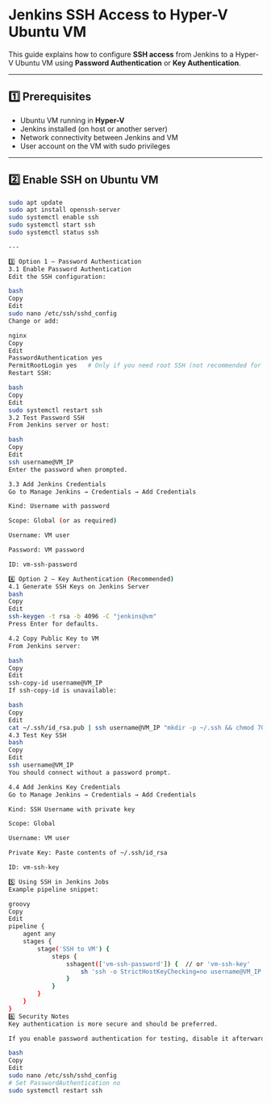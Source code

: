 # Jenkins SSH Access to Hyper-V Ubuntu VM

This guide explains how to configure **SSH access** from Jenkins to a Hyper-V Ubuntu VM using **Password Authentication** or **Key Authentication**.

---

## 1️⃣ Prerequisites
- Ubuntu VM running in **Hyper-V**
- Jenkins installed (on host or another server)
- Network connectivity between Jenkins and VM
- User account on the VM with sudo privileges

---

## 2️⃣ Enable SSH on Ubuntu VM
```bash
sudo apt update
sudo apt install openssh-server
sudo systemctl enable ssh
sudo systemctl start ssh
sudo systemctl status ssh

---

3️⃣ Option 1 — Password Authentication
3.1 Enable Password Authentication
Edit the SSH configuration:

bash
Copy
Edit
sudo nano /etc/ssh/sshd_config
Change or add:

nginx
Copy
Edit
PasswordAuthentication yes
PermitRootLogin yes   # Only if you need root SSH (not recommended for production)
Restart SSH:

bash
Copy
Edit
sudo systemctl restart ssh
3.2 Test Password SSH
From Jenkins server or host:

bash
Copy
Edit
ssh username@VM_IP
Enter the password when prompted.

3.3 Add Jenkins Credentials
Go to Manage Jenkins → Credentials → Add Credentials

Kind: Username with password

Scope: Global (or as required)

Username: VM user

Password: VM password

ID: vm-ssh-password

4️⃣ Option 2 — Key Authentication (Recommended)
4.1 Generate SSH Keys on Jenkins Server
bash
Copy
Edit
ssh-keygen -t rsa -b 4096 -C "jenkins@vm"
Press Enter for defaults.

4.2 Copy Public Key to VM
From Jenkins server:

bash
Copy
Edit
ssh-copy-id username@VM_IP
If ssh-copy-id is unavailable:

bash
Copy
Edit
cat ~/.ssh/id_rsa.pub | ssh username@VM_IP "mkdir -p ~/.ssh && chmod 700 ~/.ssh && cat >> ~/.ssh/authorized_keys && chmod 600 ~/.ssh/authorized_keys"
4.3 Test Key SSH
bash
Copy
Edit
ssh username@VM_IP
You should connect without a password prompt.

4.4 Add Jenkins Key Credentials
Go to Manage Jenkins → Credentials → Add Credentials

Kind: SSH Username with private key

Scope: Global

Username: VM user

Private Key: Paste contents of ~/.ssh/id_rsa

ID: vm-ssh-key

5️⃣ Using SSH in Jenkins Jobs
Example pipeline snippet:

groovy
Copy
Edit
pipeline {
    agent any
    stages {
        stage('SSH to VM') {
            steps {
                sshagent(['vm-ssh-password']) {  // or 'vm-ssh-key'
                    sh 'ssh -o StrictHostKeyChecking=no username@VM_IP "echo Connected to VM"'
                }
            }
        }
    }
}
6️⃣ Security Notes
Key authentication is more secure and should be preferred.

If you enable password authentication for testing, disable it afterward:

bash
Copy
Edit
sudo nano /etc/ssh/sshd_config
# Set PasswordAuthentication no
sudo systemctl restart ssh
